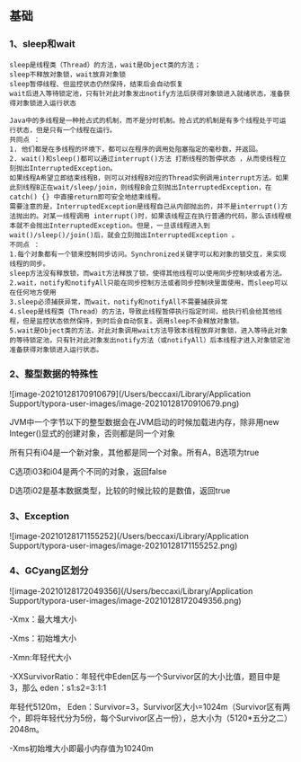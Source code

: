 ## 基础

### 1、sleep和wait

```
sleep是线程类（Thread）的方法，wait是Object类的方法；
sleep不释放对象锁，wait放弃对象锁
sleep暂停线程、但监控状态仍然保持，结束后会自动恢复
wait后进入等待锁定池，只有针对此对象发出notify方法后获得对象锁进入就绪状态，准备获得对象锁进入运行状态

Java中的多线程是一种抢占式的机制，而不是分时机制。抢占式的机制是有多个线程处于可运行状态，但是只有一个线程在运行。 
共同点 ： 
1. 他们都是在多线程的环境下，都可以在程序的调用处阻塞指定的毫秒数，并返回。 
2. wait()和sleep()都可以通过interrupt()方法 打断线程的暂停状态 ，从而使线程立刻抛出InterruptedException。 
如果线程A希望立即结束线程B，则可以对线程B对应的Thread实例调用interrupt方法。如果此刻线程B正在wait/sleep/join，则线程B会立刻抛出InterruptedException，在catch() {} 中直接return即可安全地结束线程。 
需要注意的是，InterruptedException是线程自己从内部抛出的，并不是interrupt()方法抛出的。对某一线程调用 interrupt()时，如果该线程正在执行普通的代码，那么该线程根本就不会抛出InterruptedException。但是，一旦该线程进入到 wait()/sleep()/join()后，就会立刻抛出InterruptedException 。 
不同点 ： 
1.每个对象都有一个锁来控制同步访问。Synchronized关键字可以和对象的锁交互，来实现线程的同步。 
sleep方法没有释放锁，而wait方法释放了锁，使得其他线程可以使用同步控制块或者方法。 
2.wait，notify和notifyAll只能在同步控制方法或者同步控制块里面使用，而sleep可以在任何地方使用 
3.sleep必须捕获异常，而wait，notify和notifyAll不需要捕获异常 
4.sleep是线程类（Thread）的方法，导致此线程暂停执行指定时间，给执行机会给其他线程，但是监控状态依然保持，到时后会自动恢复。调用sleep不会释放对象锁。
5.wait是Object类的方法，对此对象调用wait方法导致本线程放弃对象锁，进入等待此对象的等待锁定池，只有针对此对象发出notify方法（或notifyAll）后本线程才进入对象锁定池准备获得对象锁进入运行状态。
```

### 2、整型数据的特殊性

![image-20210128170910679](/Users/beccaxi/Library/Application Support/typora-user-images/image-20210128170910679.png)

JVM中一个字节以下的整型数据会在JVM启动的时候加载进内存，除非用new Integer()显式的创建对象，否则都是同一个对象

所有只有i04是一个新对象，其他都是同一个对象。所有A，B选项为true

C选项i03和i04是两个不同的对象，返回false

D选项i02是基本数据类型，比较的时候比较的是数值，返回true

### 3、Exception

![image-20210128171155252](/Users/beccaxi/Library/Application Support/typora-user-images/image-20210128171155252.png)



### 4、GCyang区划分

![image-20210128172049356](/Users/beccaxi/Library/Application Support/typora-user-images/image-20210128172049356.png)

-Xmx：最大堆大小

-Xms：初始堆大小

-Xmn:年轻代大小

-XXSurvivorRatio：年轻代中Eden区与一个Survivor区的大小比值，题目中是3，那么 eden：s1:s2=3:1:1

年轻代5120m， Eden：Survivor=3，Survivor区大小=1024m（Survivor区有两个，即将年轻代分为5份，每个Survivor区占一份），总大小为（5120*五分之二）2048m。

-Xms初始堆大小即最小内存值为10240m